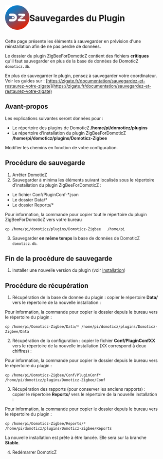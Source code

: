 <a href="Home.md"><img align="left" width="80" height="80" src="../Images/logo_Z4D.png" alt="Logo"></a>

# Sauvegardes du Plugin

</br>

Cette page présente les éléments à sauvegarder en prévision d'une réinstallation afin de ne pas perdre de données.

Le dossier du plugin ZigBeeForDomoticZ contient des fichiers __critiques__ qu'il faut sauvegarder en plus de la base de données de DomoticZ `domoticz.db`.

En plus de sauvegarder le plugin, pensez à sauvegarder votre coordinateur. Voir les guides sur : [https://zigate.fr/documentation/sauvegardez-et-restaurez-votre-zigate](https://zigate.fr/documentation/sauvegardez-et-restaurez-votre-zigate)

## Avant-propos

Les explications suivantes seront données pour :

* Le répertoire des plugins de DomoticZ __/home/pi/domoticz/plugins__
* Le répertoire d'installation du plugin ZigBeeForDomoticZ __/home/pi/domoticz/plugins/Domoticz-Zigbee__

Modifier les chemins en fonction de votre configuration.

## Procédure de sauvegarde

1. Arrêter DomoticZ
2. Sauvegarder à minima les éléments suivant localisés sous le répertoire d'installation du plugin ZigBeeForDomoticZ :

* Le fichier  Conf/PluginConf-*.json
* Le dossier  Data/*
* Le dossier  Reports/*

Pour information, la commande pour copier tout le répertoire du plugin ZigBeeForDomoticZ vers votre bureau

```
cp /home/pi/domoticz/plugins/Domoticz-Zigbee   /home/pi
```

3. Sauvegarder __en même temps__ la base de données de DomoticZ `domoticz.db`.

## Fin de la procédure de sauvegarde

1. Installer une nouvelle version du plugin (voir [Installation](Installation.md))

## Procédure de récupération

1. Récupération de la base de donnée du plugin : copier le répertoire __Data/__ vers le répertoire de la nouvelle installation :

Pour information, la commande pour copier le dossier depuis le bureau vers le répertoire du plugin :

```
cp /home/pi/Domoticz-Zigbee/Data/* /home/pi/domoticz/plugins/Domoticz-Zigbee/Data
```

2. Récupération de la configuration : copier le fichier __Conf/PluginConfXX__ vers le répertoire de la nouvelle installation (XX correspond à deux chiffres) :

  Pour information, la commande pour copier le dossier depuis le bureau vers le répertoire du plugin :

 ```
 cp /home/pi/Domoticz-Zigbee/Conf/PluginConf* /home/pi/domoticz/plugins/Domoticz-Zigbee/Conf
 ```

3. Récupération des rapports (pour conserver les anciens rapports) : copier le répertoire __Reports/__ vers le répertoire de la nouvelle installation :

Pour information, la commande pour copier le dossier depuis le bureau vers le répertoire du plugin :

```
cp /home/pi/Domoticz-Zigbee/Reports/* /home/pi/domoticz/plugins/Domoticz-Zigbee/Reports
```

 La nouvelle installation est prête à être lancée. Elle sera sur la branche __Stable__.

4. Redémarrer DomoticZ

